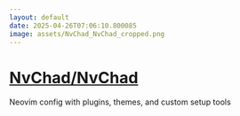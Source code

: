```yaml
---
layout: default
date: 2025-04-26T07:06:10.800085
image: assets/NvChad_NvChad_cropped.png
---
```


# [NvChad/NvChad](https://github.com/NvChad/NvChad)

Neovim config with plugins, themes, and custom setup tools
